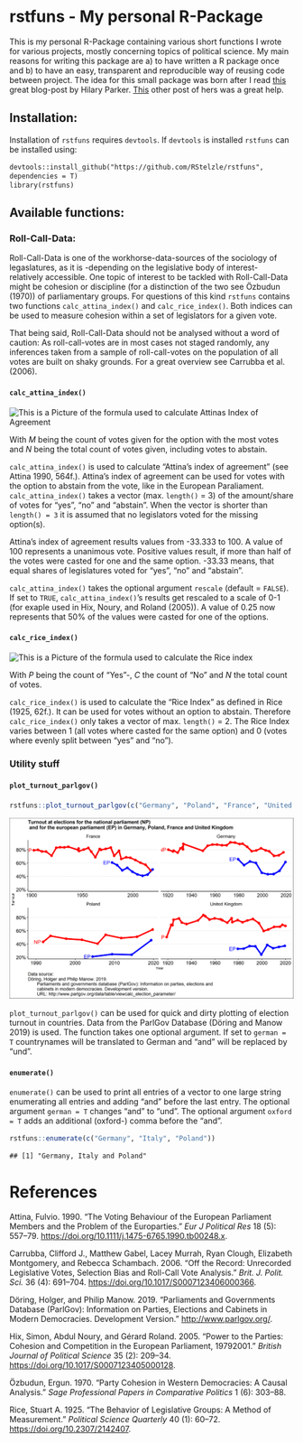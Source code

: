 rstfuns - My personal R-Package
================

This is my personal R-Package containing various short functions I wrote
for various projects, mostly concerning topics of political science. My
main reasons for writing this package are a) to have written a R package
once and b) to have an easy, transparent and reproducible way of reusing
code between project. The idea for this small package was born after I
read [this](https://hilaryparker.com/2013/04/03/personal-r-packages/)
great blog-post by Hilary Parker.
[This](https://hilaryparker.com/2014/04/29/writing-an-r-package-from-scratch/)
other post of hers was a great help.

## Installation:

Installation of `rstfuns` requires `devtools`. If `devtools` is
installed `rstfuns` can be installed using:

    devtools::install_github("https://github.com/RStelzle/rstfuns", dependencies = T)
    library(rstfuns)

## Available functions:

### Roll-Call-Data:

Roll-Call-Data is one of the workhorse-data-sources of the sociology of
legaslatures, as it is -depending on the legislative body of interest-
relatively accessible. One topic of interest to be tackled with
Roll-Call-Data might be cohesion or discipline (for a distinction of the
two see Özbudun (1970)) of parliamentary groups. For questions of this
kind `rstfuns` contains two functions `calc_attina_index()` and
`calc_rice_index()`. Both indices can be used to measure cohesion within
a set of legislators for a given vote.

That being said, Roll-Call-Data should not be analysed without a word of
caution: As roll-call-votes are in most cases not staged randomly, any
inferences taken from a sample of roll-call-votes on the population of
all votes are built on shaky grounds. For a great overview see Carrubba
et al. (2006).

#### `calc_attina_index()`

![This is a Picture of the formula used to calculate Attinas Index of
Agreement](README_files/img/attina_formula.gif)

With *M* being the count of votes given for the option with the most
votes and *N* being the total count of votes given, including votes to
abstain.

`calc_attina_index()` is used to calculate “Attina’s index of agreement”
(see Attina 1990, 564f.). Attina’s index of agreement can be used for
votes with the option to abstain from the vote, like in the European
Paraliament. `calc_attina_index()` takes a vector (max. `length()` = 3)
of the amount/share of votes for “yes”, “no” and “abstain”. When the
vector is shorter than `length() = 3` it is assumed that no legislators
voted for the missing option(s).

Attina’s index of agreement results values from -33.333 to 100. A value
of 100 represents a unanimous vote. Positive values result, if more than
half of the votes were casted for one and the same option. -33.33 means,
that equal shares of legislatures voted for “yes”, “no” and “abstain”.

`calc_attina_index()` takes the optional argument `rescale` (default =
`FALSE`). If set to `TRUE`, `calc_attina_index()`’s results get rescaled
to a scale of 0-1 (for exaple used in Hix, Noury, and Roland (2005)). A
value of 0.25 now represents that 50% of the values were casted for one
of the options.

#### `calc_rice_index()`

![This is a Picture of the formula used to calculate the Rice
index](README_files/img/rice_formula.gif)

With *P* being the count of “Yes”-, *C* the count of “No” and *N* the
total count of votes.

`calc_rice_index()` is used to calculate the “Rice Index” as defined in
Rice (1925, 62f.). It can be used for votes without an option to
abstain. Therefore `calc_rice_index()` only takes a vector of max.
`length()` = 2. The Rice Index varies between 1 (all votes where casted
for the same option) and 0 (votes where evenly split between “yes” and
“no”).

### Utility stuff

#### `plot_turnout_parlgov()`

``` r
rstfuns::plot_turnout_parlgov(c("Germany", "Poland", "France", "United Kingdom"), german = F)
```

![](README_files/figure-gfm/unnamed-chunk-1-1.png)<!-- -->

`plot_turnout_parlgov()` can be used for quick and dirty plotting of
election turnout in countries. Data from the ParlGov Database (Döring
and Manow 2019) is used. The function takes one optional argument. If
set to `german = T` countrynames will be translated to German and “and”
will be replaced by “und”.

#### `enumerate()`

`enumerate()` can be used to print all entries of a vector to one large
string enumerating all entries and adding “and” before the last entry.
The optional argument `german = T` changes “and” to “und”. The optional
argument `oxford = T` adds an additional (oxford-) comma before the
“and”.

``` r
rstfuns::enumerate(c("Germany", "Italy", "Poland"))
```

    ## [1] "Germany, Italy and Poland"

# References

<div id="refs" class="references">

<div id="ref-attinaVotingBehaviourEuropean1990c">

Attina, Fulvio. 1990. “The Voting Behaviour of the European Parliament
Members and the Problem of the Europarties.” *Eur J Political Res* 18
(5): 557–79. <https://doi.org/10.1111/j.1475-6765.1990.tb00248.x>.

</div>

<div id="ref-carrubbaRecordUnrecordedLegislative2006">

Carrubba, Clifford J., Matthew Gabel, Lacey Murrah, Ryan Clough,
Elizabeth Montgomery, and Rebecca Schambach. 2006. “Off the Record:
Unrecorded Legislative Votes, Selection Bias and Roll-Call Vote
Analysis.” *Brit. J. Polit. Sci.* 36 (4): 691–704.
<https://doi.org/10.1017/S0007123406000366>.

</div>

<div id="ref-doringParliamentsGovernmentsDatabase2019">

Döring, Holger, and Philip Manow. 2019. “Parliaments and Governments
Database (ParlGov): Information on Parties, Elections and Cabinets in
Modern Democracies. Development Version.” http://www.parlgov.org/.

</div>

<div id="ref-hixPowerPartiesCohesion2005">

Hix, Simon, Abdul Noury, and Gérard Roland. 2005. “Power to the Parties:
Cohesion and Competition in the European Parliament, 19792001.” *British
Journal of Political Science* 35 (2): 209–34.
<https://doi.org/10.1017/S0007123405000128>.

</div>

<div id="ref-ozbudunPartyCohesionWestern1970">

Özbudun, Ergun. 1970. “Party Cohesion in Western Democracies: A Causal
Analysis.” *Sage Professional Papers in Comparative Politics* 1 (6):
303–88.

</div>

<div id="ref-riceBehaviorLegislativeGroups1925">

Rice, Stuart A. 1925. “The Behavior of Legislative Groups: A Method of
Measurement.” *Political Science Quarterly* 40 (1): 60–72.
<https://doi.org/10.2307/2142407>.

</div>

</div>
